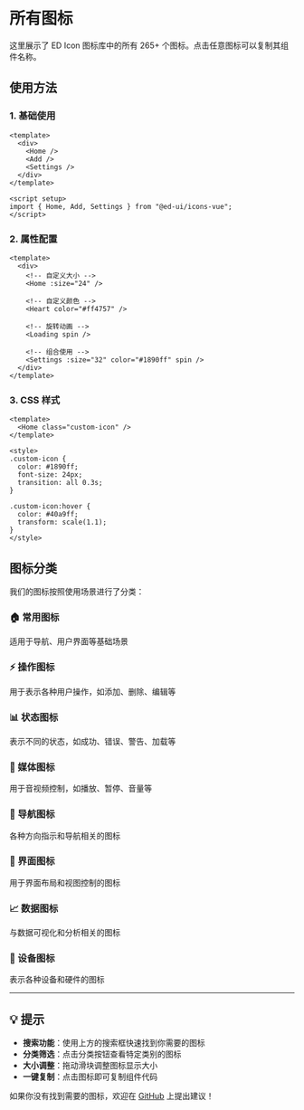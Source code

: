 # 所有图标

这里展示了 ED Icon 图标库中的所有 265+ 个图标。点击任意图标可以复制其组件名称。

<AllIconsShowcase />

## 使用方法

### 1. 基础使用

```vue
<template>
  <div>
    <Home />
    <Add />
    <Settings />
  </div>
</template>

<script setup>
import { Home, Add, Settings } from "@ed-ui/icons-vue";
</script>
```

### 2. 属性配置

```vue
<template>
  <div>
    <!-- 自定义大小 -->
    <Home :size="24" />

    <!-- 自定义颜色 -->
    <Heart color="#ff4757" />

    <!-- 旋转动画 -->
    <Loading spin />

    <!-- 组合使用 -->
    <Settings :size="32" color="#1890ff" spin />
  </div>
</template>
```

### 3. CSS 样式

```vue
<template>
  <Home class="custom-icon" />
</template>

<style>
.custom-icon {
  color: #1890ff;
  font-size: 24px;
  transition: all 0.3s;
}

.custom-icon:hover {
  color: #40a9ff;
  transform: scale(1.1);
}
</style>
```

## 图标分类

我们的图标按照使用场景进行了分类：

### 🏠 常用图标

适用于导航、用户界面等基础场景

### ⚡ 操作图标

用于表示各种用户操作，如添加、删除、编辑等

### 📊 状态图标

表示不同的状态，如成功、错误、警告、加载等

### 🎵 媒体图标

用于音视频控制，如播放、暂停、音量等

### 🧭 导航图标

各种方向指示和导航相关的图标

### 🎨 界面图标

用于界面布局和视图控制的图标

### 📈 数据图标

与数据可视化和分析相关的图标

### 📱 设备图标

表示各种设备和硬件的图标

---

## 💡 提示

- **搜索功能**：使用上方的搜索框快速找到你需要的图标
- **分类筛选**：点击分类按钮查看特定类别的图标
- **大小调整**：拖动滑块调整图标显示大小
- **一键复制**：点击图标即可复制组件代码

如果你没有找到需要的图标，欢迎在 [GitHub](https://github.com/edynasty/ed-icon/issues) 上提出建议！
